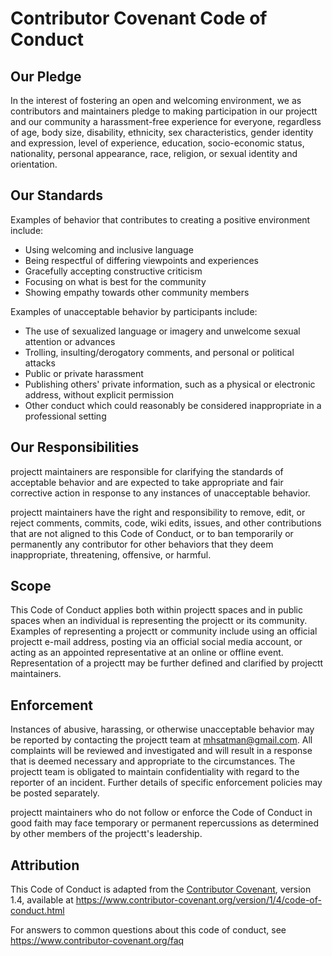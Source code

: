 # Contributor Covenant Code of Conduct

## Our Pledge

In the interest of fostering an open and welcoming environment, we as
contributors and maintainers pledge to making participation in our projectt and
our community a harassment-free experience for everyone, regardless of age, body
size, disability, ethnicity, sex characteristics, gender identity and expression,
level of experience, education, socio-economic status, nationality, personal
appearance, race, religion, or sexual identity and orientation.

## Our Standards

Examples of behavior that contributes to creating a positive environment
include:

* Using welcoming and inclusive language
* Being respectful of differing viewpoints and experiences
* Gracefully accepting constructive criticism
* Focusing on what is best for the community
* Showing empathy towards other community members

Examples of unacceptable behavior by participants include:

* The use of sexualized language or imagery and unwelcome sexual attention or
 advances
* Trolling, insulting/derogatory comments, and personal or political attacks
* Public or private harassment
* Publishing others' private information, such as a physical or electronic
 address, without explicit permission
* Other conduct which could reasonably be considered inappropriate in a
 professional setting

## Our Responsibilities

projectt maintainers are responsible for clarifying the standards of acceptable
behavior and are expected to take appropriate and fair corrective action in
response to any instances of unacceptable behavior.

projectt maintainers have the right and responsibility to remove, edit, or
reject comments, commits, code, wiki edits, issues, and other contributions
that are not aligned to this Code of Conduct, or to ban temporarily or
permanently any contributor for other behaviors that they deem inappropriate,
threatening, offensive, or harmful.

## Scope

This Code of Conduct applies both within projectt spaces and in public spaces
when an individual is representing the projectt or its community. Examples of
representing a projectt or community include using an official projectt e-mail
address, posting via an official social media account, or acting as an appointed
representative at an online or offline event. Representation of a projectt may be
further defined and clarified by projectt maintainers.

## Enforcement

Instances of abusive, harassing, or otherwise unacceptable behavior may be
reported by contacting the projectt team at mhsatman@gmail.com. All
complaints will be reviewed and investigated and will result in a response that
is deemed necessary and appropriate to the circumstances. The projectt team is
obligated to maintain confidentiality with regard to the reporter of an incident.
Further details of specific enforcement policies may be posted separately.

projectt maintainers who do not follow or enforce the Code of Conduct in good
faith may face temporary or permanent repercussions as determined by other
members of the projectt's leadership.

## Attribution

This Code of Conduct is adapted from the [Contributor Covenant][homepage], version 1.4,
available at https://www.contributor-covenant.org/version/1/4/code-of-conduct.html

[homepage]: https://www.contributor-covenant.org

For answers to common questions about this code of conduct, see
https://www.contributor-covenant.org/faq

